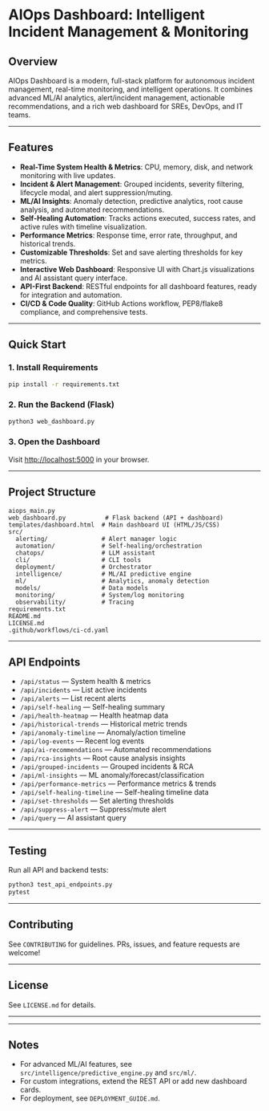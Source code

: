 # AIOps Dashboard: Intelligent Incident Management & Monitoring

## Overview
AIOps Dashboard is a modern, full-stack platform for autonomous incident management, real-time monitoring, and intelligent operations. It combines advanced ML/AI analytics, alert/incident management, actionable recommendations, and a rich web dashboard for SREs, DevOps, and IT teams.

---

## Features
- **Real-Time System Health & Metrics**: CPU, memory, disk, and network monitoring with live updates.
- **Incident & Alert Management**: Grouped incidents, severity filtering, lifecycle modal, and alert suppression/muting.
- **ML/AI Insights**: Anomaly detection, predictive analytics, root cause analysis, and automated recommendations.
- **Self-Healing Automation**: Tracks actions executed, success rates, and active rules with timeline visualization.
- **Performance Metrics**: Response time, error rate, throughput, and historical trends.
- **Customizable Thresholds**: Set and save alerting thresholds for key metrics.
- **Interactive Web Dashboard**: Responsive UI with Chart.js visualizations and AI assistant query interface.
- **API-First Backend**: RESTful endpoints for all dashboard features, ready for integration and automation.
- **CI/CD & Code Quality**: GitHub Actions workflow, PEP8/flake8 compliance, and comprehensive tests.

---

## Quick Start

### 1. Install Requirements
```bash
pip install -r requirements.txt
```

### 2. Run the Backend (Flask)
```bash
python3 web_dashboard.py
```

### 3. Open the Dashboard
Visit [http://localhost:5000](http://localhost:5000) in your browser.

---

## Project Structure
```
aiops_main.py
web_dashboard.py           # Flask backend (API + dashboard)
templates/dashboard.html  # Main dashboard UI (HTML/JS/CSS)
src/
  alerting/               # Alert manager logic
  automation/             # Self-healing/orchestration
  chatops/                # LLM assistant
  cli/                    # CLI tools
  deployment/             # Orchestrator
  intelligence/           # ML/AI predictive engine
  ml/                     # Analytics, anomaly detection
  models/                 # Data models
  monitoring/             # System/log monitoring
  observability/          # Tracing
requirements.txt
README.md
LICENSE.md
.github/workflows/ci-cd.yaml
```

---

## API Endpoints
- `/api/status` — System health & metrics
- `/api/incidents` — List active incidents
- `/api/alerts` — List recent alerts
- `/api/self-healing` — Self-healing summary
- `/api/health-heatmap` — Health heatmap data
- `/api/historical-trends` — Historical metric trends
- `/api/anomaly-timeline` — Anomaly/action timeline
- `/api/log-events` — Recent log events
- `/api/ai-recommendations` — Automated recommendations
- `/api/rca-insights` — Root cause analysis insights
- `/api/grouped-incidents` — Grouped incidents & RCA
- `/api/ml-insights` — ML anomaly/forecast/classification
- `/api/performance-metrics` — Performance metrics & trends
- `/api/self-healing-timeline` — Self-healing timeline data
- `/api/set-thresholds` — Set alerting thresholds
- `/api/suppress-alert` — Suppress/mute alert
- `/api/query` — AI assistant query

---

## Testing
Run all API and backend tests:
```bash
python3 test_api_endpoints.py
pytest
```

---

## Contributing
See `CONTRIBUTING` for guidelines. PRs, issues, and feature requests are welcome!

---

## License
See `LICENSE.md` for details.

---

---

## Notes
- For advanced ML/AI features, see `src/intelligence/predictive_engine.py` and `src/ml/`.
- For custom integrations, extend the REST API or add new dashboard cards.
- For deployment, see `DEPLOYMENT_GUIDE.md`.

